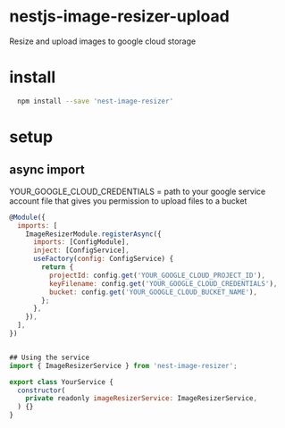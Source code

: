 # nestjs-image-resizer-upload
Resize and upload images to google cloud storage

# install 
```bash
  npm install --save 'nest-image-resizer'
```

# setup

## async import 

YOUR_GOOGLE_CLOUD_CREDENTIALS = path to your google service account file that gives you permission to upload files to a bucket
```javascript
@Module({
  imports: [
    ImageResizerModule.registerAsync({
      imports: [ConfigModule],
      inject: [ConfigService],
      useFactory(config: ConfigService) {
        return {
          projectId: config.get('YOUR_GOOGLE_CLOUD_PROJECT_ID'),
          keyFilename: config.get('YOUR_GOOGLE_CLOUD_CREDENTIALS'),
          bucket: config.get('YOUR_GOOGLE_CLOUD_BUCKET_NAME'),
        };
      },
    }),
  ],
})


## Using the service
import { ImageResizerService } from 'nest-image-resizer';

export class YourService {
  constructor(
    private readonly imageResizerService: ImageResizerService,
  ) {}
}
```
